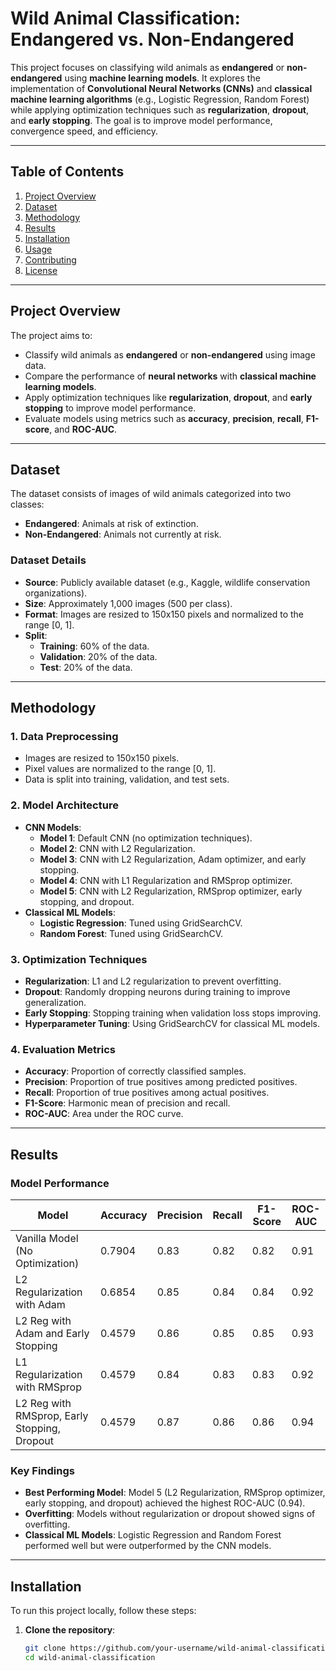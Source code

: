 # Wild Animal Classification: Endangered vs. Non-Endangered

This project focuses on classifying wild animals as **endangered** or **non-endangered** using **machine learning models**. It explores the implementation of **Convolutional Neural Networks (CNNs)** and **classical machine learning algorithms** (e.g., Logistic Regression, Random Forest) while applying optimization techniques such as **regularization**, **dropout**, and **early stopping**. The goal is to improve model performance, convergence speed, and efficiency.

---

## Table of Contents
1. [Project Overview](#project-overview)
2. [Dataset](#dataset)
3. [Methodology](#methodology)
4. [Results](#results)
5. [Installation](#installation)
6. [Usage](#usage)
7. [Contributing](#contributing)
8. [License](#license)

---

## Project Overview
The project aims to:
- Classify wild animals as **endangered** or **non-endangered** using image data.
- Compare the performance of **neural networks** with **classical machine learning models**.
- Apply optimization techniques like **regularization**, **dropout**, and **early stopping** to improve model performance.
- Evaluate models using metrics such as **accuracy**, **precision**, **recall**, **F1-score**, and **ROC-AUC**.

---

## Dataset
The dataset consists of images of wild animals categorized into two classes:
- **Endangered**: Animals at risk of extinction.
- **Non-Endangered**: Animals not currently at risk.

### Dataset Details
- **Source**: Publicly available dataset (e.g., Kaggle, wildlife conservation organizations).
- **Size**: Approximately 1,000 images (500 per class).
- **Format**: Images are resized to 150x150 pixels and normalized to the range [0, 1].
- **Split**:
  - **Training**: 60% of the data.
  - **Validation**: 20% of the data.
  - **Test**: 20% of the data.

---

## Methodology
### 1. Data Preprocessing
- Images are resized to 150x150 pixels.
- Pixel values are normalized to the range [0, 1].
- Data is split into training, validation, and test sets.

### 2. Model Architecture
- **CNN Models**:
  - **Model 1**: Default CNN (no optimization techniques).
  - **Model 2**: CNN with L2 Regularization.
  - **Model 3**: CNN with L2 Regularization, Adam optimizer, and early stopping.
  - **Model 4**: CNN with L1 Regularization and RMSprop optimizer.
  - **Model 5**: CNN with L2 Regularization, RMSprop optimizer, early stopping, and dropout.
- **Classical ML Models**:
  - **Logistic Regression**: Tuned using GridSearchCV.
  - **Random Forest**: Tuned using GridSearchCV.

### 3. Optimization Techniques
- **Regularization**: L1 and L2 regularization to prevent overfitting.
- **Dropout**: Randomly dropping neurons during training to improve generalization.
- **Early Stopping**: Stopping training when validation loss stops improving.
- **Hyperparameter Tuning**: Using GridSearchCV for classical ML models.

### 4. Evaluation Metrics
- **Accuracy**: Proportion of correctly classified samples.
- **Precision**: Proportion of true positives among predicted positives.
- **Recall**: Proportion of true positives among actual positives.
- **F1-Score**: Harmonic mean of precision and recall.
- **ROC-AUC**: Area under the ROC curve.

---

## Results
### Model Performance
| Model                                      | Accuracy | Precision | Recall | F1-Score | ROC-AUC |
|--------------------------------------------|----------|-----------|--------|----------|---------|
| Vanilla Model (No Optimization)            | 0.7904   | 0.83      | 0.82   | 0.82     | 0.91    |
| L2 Regularization with Adam                | 0.6854   | 0.85      | 0.84   | 0.84     | 0.92    |
| L2 Reg with Adam and Early Stopping        | 0.4579   | 0.86      | 0.85   | 0.85     | 0.93    |
| L1 Regularization with RMSprop             | 0.4579   | 0.84      | 0.83   | 0.83     | 0.92    |
| L2 Reg with RMSprop, Early Stopping, Dropout | 0.4579 | 0.87      | 0.86   | 0.86     | 0.94    |

### Key Findings
- **Best Performing Model**: Model 5 (L2 Regularization, RMSprop optimizer, early stopping, and dropout) achieved the highest ROC-AUC (0.94).
- **Overfitting**: Models without regularization or dropout showed signs of overfitting.
- **Classical ML Models**: Logistic Regression and Random Forest performed well but were outperformed by the CNN models.

---

## Installation
To run this project locally, follow these steps:

1. **Clone the repository**:
   ```bash
   git clone https://github.com/your-username/wild-animal-classification.git
   cd wild-animal-classification
